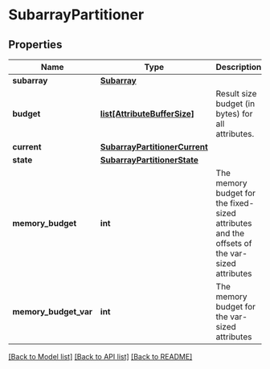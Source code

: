 # SubarrayPartitioner

## Properties
Name | Type | Description | Notes
------------ | ------------- | ------------- | -------------
**subarray** | [**Subarray**](Subarray.md) |  | [optional] 
**budget** | [**list[AttributeBufferSize]**](AttributeBufferSize.md) | Result size budget (in bytes) for all attributes. | [optional] 
**current** | [**SubarrayPartitionerCurrent**](SubarrayPartitionerCurrent.md) |  | [optional] 
**state** | [**SubarrayPartitionerState**](SubarrayPartitionerState.md) |  | [optional] 
**memory_budget** | **int** | The memory budget for the fixed-sized attributes and the offsets of the var-sized attributes | [optional] 
**memory_budget_var** | **int** | The memory budget for the var-sized attributes | [optional] 

[[Back to Model list]](../README.md#documentation-for-models) [[Back to API list]](../README.md#documentation-for-api-endpoints) [[Back to README]](../README.md)


